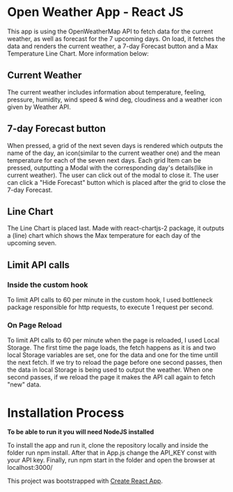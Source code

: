 # Open Weather App - React JS

This app is using the OpenWeatherMap API to fetch data for the current weather, as well as forecast for the 7 upcoming days.
On load, it fetches the data and renders the current weather, a 7-day Forecast button and a Max Temperature Line Chart. More information below:

## Current Weather
The current weather includes information about temperature, feeling, pressure, humidity, wind speed & wind deg, cloudiness and a weather icon given by Weather API.

## 7-day Forecast button
When pressed, a grid of the next seven days is rendered which outputs the name of the day, an icon(similar to the current weather one) and the mean temperature for each of the seven next days. Each grid Item can be 
pressed, outputting a Modal with the corresponding day's details(like in current weather). The user can click out of the modal to close it. The user can click a "Hide Forecast" button which is placed after the grid to close the 7-day Forecast.

## Line Chart
The Line Chart is placed last. Made with react-chartjs-2 package, it outputs a (line) chart which shows the Max
temperature for each day of the upcoming seven.

## Limit API calls
### Inside the custom hook
To limit API calls to 60 per minute in the custom hook, I used bottleneck package responsible for http requests, to execute 1 request per second. 

### On Page Reload
To limit API calls to 60 per minute when the page is reloaded, I used Local Storage. The first time the page loads, the fetch happens as it is and two local Storage variables are set, one for the data and one for the time untill the next fetch. If we try to reload the page before one second passes, then the data in local Storage is being used to output the weather. When one second passes, if we reload the page it makes the API call again to fetch "new" data.

# Installation Process
**To be able to run it you will need NodeJS installed**

To install the app and run it, clone the repository locally and inside the folder run npm install. After that in App.js change the
API_KEY const with your API key. Finally, run npm start in the folder and open the browser at localhost:3000/


This project was bootstrapped with [Create React App](https://github.com/facebook/create-react-app).


